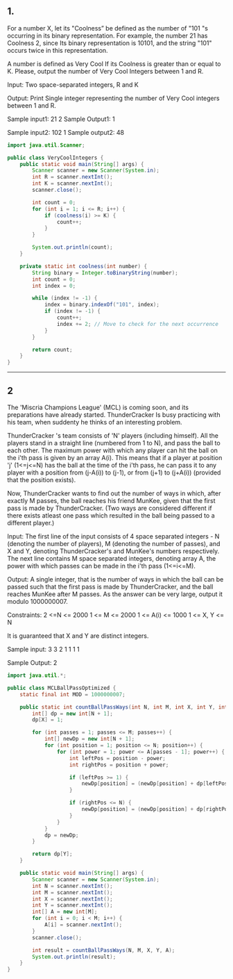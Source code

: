 ## 1. 
For a number X, let its "Coolness” be defined as the number of "101 "s occurring in its binary representation. For example, the number 21 has Coolness 2, since Its binary representation is 10101, and the string "101" occurs twice in this representation.

A number is defined as Very Cool If its Coolness is greater than or equal to K. Please, output the number of Very Cool Integers between 1 and R.

Input: Two space-separated integers, R and K

Output:
Print Single integer representing the number of Very Cool integers between 1 and R.

Sample input1: 21 2
Sample Output1: 1

Sample input2: 102 1
Sample output2: 48

```java
import java.util.Scanner;

public class VeryCoolIntegers {
    public static void main(String[] args) {
        Scanner scanner = new Scanner(System.in);
        int R = scanner.nextInt();
        int K = scanner.nextInt();
        scanner.close();

        int count = 0;
        for (int i = 1; i <= R; i++) {
            if (coolness(i) >= K) {
                count++;
            }
        }

        System.out.println(count);
    }

    private static int coolness(int number) {
        String binary = Integer.toBinaryString(number);
        int count = 0;
        int index = 0;

        while (index != -1) {
            index = binary.indexOf("101", index);
            if (index != -1) {
                count++;
                index += 2; // Move to check for the next occurrence
            }
        }

        return count;
    }
}
```

---

## 2
The 'Miscria Champions League' (MCL) is coming soon, and its preparations have already started. ThunderCracker Is busy practicing with his team, when suddenty he thinks of an interesting problem.

ThunderCracker 's team consists of 'N' players (including himself). All the players stand in a straight line (numbered from 1 to N), and pass the ball to each other. The maximum power with which any player can hit the ball on the i'th pass is given by an array A(i). This means that if a player at position 'j' (1<=j<=N) has the ball at the time of the i'th pass, he can pass it to any player with a position from (j-A(i)) to (j-1), or from (j+1) to (j+A(i)) (provided that the position exists).

Now, ThunderCracker wants to find out the number of ways in which, after exactly M passes, the ball reaches his friend MunKee, given that the first pass is made by ThunderCracker. (Two ways are considered different if there exists atleast one pass which resulted in the ball being passed to a different player.)

Input:
The first line of the input consists of 4 space separated integers - N (denoting the number of players), M (denoting the number of passes), and X and Y, denoting ThunderCracker's and MunKee's numbers respectively.
The next line contains M space separated integers, denoting array A, the power with which passes can be made in the i'th pass (1<=i<=M).

Output:
A single integer, that is the number of ways in which the ball can be passed such that the first pass is made by ThunderCracker, and the ball reaches MunKee after M passes. As the answer can be very large, output it modulo 1000000007.

Constraints:
2 <=N <= 2000
1 <= M <= 2000
1  <= A(i) <= 1000
1 <= X, Y <= N

It is guaranteed that X and Y are distinct integers.

Sample input: 
3 3 2 1
1 1 1

Sample Output:
2

```java
import java.util.*;

public class MCLBallPassOptimized {
    static final int MOD = 1000000007;

    public static int countBallPassWays(int N, int M, int X, int Y, int[] A) {
        int[] dp = new int[N + 1];
        dp[X] = 1;

        for (int passes = 1; passes <= M; passes++) {
            int[] newDp = new int[N + 1];
            for (int position = 1; position <= N; position++) {
                for (int power = 1; power <= A[passes - 1]; power++) {
                    int leftPos = position - power;
                    int rightPos = position + power;

                    if (leftPos >= 1) {
                        newDp[position] = (newDp[position] + dp[leftPos]) % MOD;
                    }

                    if (rightPos <= N) {
                        newDp[position] = (newDp[position] + dp[rightPos]) % MOD;
                    }
                }
            }
            dp = newDp;
        }

        return dp[Y];
    }

    public static void main(String[] args) {
        Scanner scanner = new Scanner(System.in);
        int N = scanner.nextInt();
        int M = scanner.nextInt();
        int X = scanner.nextInt();
        int Y = scanner.nextInt();
        int[] A = new int[M];
        for (int i = 0; i < M; i++) {
            A[i] = scanner.nextInt();
        }
        scanner.close();

        int result = countBallPassWays(N, M, X, Y, A);
        System.out.println(result);
    }
}
```
